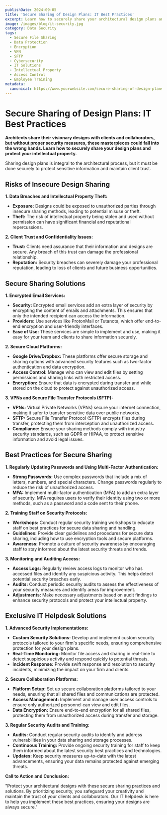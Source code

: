 ```yaml
---
publishDate: 2024-09-05
title: 'Secure Sharing of Design Plans: IT Best Practices'
excerpt: Learn how to securely share your architectural design plans and protect your intellectual property with these IT best practices.
image: /images/blog/it-security.jpg
category: Data Security
tags:
  - Secure File Sharing
  - Data Protection
  - Encryption
  - VPN
  - SFTP
  - Cybersecurity
  - IT Solutions
  - Intellectual Property
  - Access Control
  - Employee Training
metadata:
  canonical: https://www.yourwebsite.com/secure-sharing-of-design-plans-it-best-practices
---
```


# Secure Sharing of Design Plans: IT Best Practices

**Architects share their visionary designs with clients and collaborators, but without proper security measures, these masterpieces could fall into the wrong hands. Learn how to securely share your design plans and protect your intellectual property.**

Sharing design plans is integral to the architectural process, but it must be done securely to protect sensitive information and maintain client trust.

## Risks of Insecure Design Sharing

**1. Data Breaches and Intellectual Property Theft:**

- **Exposure:** Designs could be exposed to unauthorized parties through insecure sharing methods, leading to potential misuse or theft.
- **Theft:** The risk of intellectual property being stolen and used without permission can have significant financial and reputational repercussions.

**2. Client Trust and Confidentiality Issues:**

- **Trust:** Clients need assurance that their information and designs are secure. Any breach of this trust can damage the professional relationship.
- **Reputation:** Security breaches can severely damage your professional reputation, leading to loss of clients and future business opportunities.

## Secure Sharing Solutions

**1. Encrypted Email Services:**

- **Security:** Encrypted email services add an extra layer of security by encrypting the content of emails and attachments. This ensures that only the intended recipient can access the information.
- **Providers:** Use services like ProtonMail or Tutanota, which offer end-to-end encryption and user-friendly interfaces.
- **Ease of Use:** These services are simple to implement and use, making it easy for your team and clients to share information securely.

**2. Secure Cloud Platforms:**

- **Google Drive/Dropbox:** These platforms offer secure storage and sharing options with advanced security features such as two-factor authentication and data encryption.
- **Access Control:** Manage who can view and edit files by setting permissions and sharing links with restricted access.
- **Encryption:** Ensure that data is encrypted during transfer and while stored on the cloud to protect against unauthorized access.

**3. VPNs and Secure File Transfer Protocols (SFTP):**

- **VPNs:** Virtual Private Networks (VPNs) secure your internet connection, making it safer to transfer sensitive data over public networks.
- **SFTP:** Secure File Transfer Protocol (SFTP) encrypts files during transfer, protecting them from interception and unauthorized access.
- **Compliance:** Ensure your sharing methods comply with industry security standards, such as GDPR or HIPAA, to protect sensitive information and avoid legal issues.

## Best Practices for Secure Sharing

**1. Regularly Updating Passwords and Using Multi-Factor Authentication:**

- **Strong Passwords:** Use complex passwords that include a mix of letters, numbers, and special characters. Change passwords regularly to reduce the risk of unauthorized access.
- **MFA:** Implement multi-factor authentication (MFA) to add an extra layer of security. MFA requires users to verify their identity using two or more methods, such as a password and a code sent to their phone.

**2. Training Staff on Security Protocols:**

- **Workshops:** Conduct regular security training workshops to educate staff on best practices for secure data sharing and handling.
- **Guidelines:** Provide clear guidelines and procedures for secure data sharing, including how to use encryption tools and secure platforms.
- **Awareness:** Promote a culture of security awareness by encouraging staff to stay informed about the latest security threats and trends.

**3. Monitoring and Auditing Access:**

- **Access Logs:** Regularly review access logs to monitor who has accessed files and identify any suspicious activity. This helps detect potential security breaches early.
- **Audits:** Conduct periodic security audits to assess the effectiveness of your security measures and identify areas for improvement.
- **Adjustments:** Make necessary adjustments based on audit findings to enhance security protocols and protect your intellectual property.

## Exclusive IT Helpdesk Solutions

**1. Advanced Security Implementations:**

- **Custom Security Solutions:** Develop and implement custom security protocols tailored to your firm's specific needs, ensuring comprehensive protection for your design plans.
- **Real-Time Monitoring:** Monitor file access and sharing in real-time to detect suspicious activity and respond quickly to potential threats.
- **Incident Response:** Provide swift response and resolution to security incidents, minimizing the impact on your firm and clients.

**2. Secure Collaboration Platforms:**

- **Platform Setup:** Set up secure collaboration platforms tailored to your needs, ensuring that all shared files and communications are protected.
- **Access Management:** Implement and manage user access controls to ensure only authorized personnel can view and edit files.
- **Data Encryption:** Ensure end-to-end encryption for all shared files, protecting them from unauthorized access during transfer and storage.

**3. Regular Security Audits and Training:**

- **Audits:** Conduct regular security audits to identify and address vulnerabilities in your data sharing and storage processes.
- **Continuous Training:** Provide ongoing security training for staff to keep them informed about the latest security best practices and technologies.
- **Updates:** Keep security measures up-to-date with the latest advancements, ensuring your data remains protected against emerging threats.

**Call to Action and Conclusion:**

"Protect your architectural designs with these secure sharing practices and solutions. By prioritizing security, you safeguard your creativity and maintain the trust of your clients and collaborators. Our IT helpdesk is here to help you implement these best practices, ensuring your designs are always secure."
